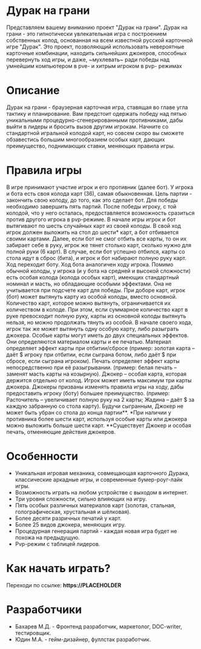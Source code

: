 # Дурак на грани

Представляем вашему вниманию проект "Дурак на грани".
Дурак на грани - это гипнотически увлекательная игра с построением собственных колод, основанная на всем известной русской карточной игре "Дурак". Это проект, позволяющий использовать невероятные карточные комбинации, находить сильнейших джокеров, способных перевернуть ход игры, и даже, ~мухлевать~ ради победы над умнейшим компьютером в pve- и хитрым игроком в pvp- режимах

# Описание

Дурак на грани - браузерная карточная игра, ставящая во главе угла тактику и планирование. Вам предстоит одержать победу над пятью уникальными процедурно-сгенерированными противниками, дабы выйти в лидеры и бросить вызов другим игрокам. Начните со стандартной игральной колодой карт, но совсем скоро вы сможете обзавестись большим многообразием особых карт, дающих преимущество, поднимающих ставки, меняющих правила игры.

# Правила игры

В игре принимают участие игрок и его противник (далее бот). У игрока и бота есть своя колода карт (36), самая обыкновенная. Цель партии - закончить свою колоду, до того, как это сделает бот. Для победы необходимо завершить пять партий. После победы игроку, с той колодой, что у него осталась, предоставляется возможность сразиться против другого игрока в pvp-режиме.
В начале игры игрок и бот вытягивают по шесть случайных карт из своей колоды. В свой ход игрок должен выложить на стол до шести* карт, а бот отбивается своими картами. Далее, если бот не смог отбить все карты, то он их забирает себе в руку, игрок же тянет столько карт, сколько нужно для полной руки (6 карт). В случае, если бот успешно отбился, карты со стола идут в сброс (бита), и игрок и бот набирают полную руку карт. Ход переходит боту. Ход бота аналогичен ходу игрока.
Помимо обычной колоды, у игрока (и у бота на средней и высокой сложности) есть особая колода (колода особых карт), имеющих стандартный номинал и масть, но обладающие особыми эффектами. Она не учитывается при подсчете карт для победы. При доборе карт, игрок (бот) может вытянуть карту из особой колоды, вместо основной. Количество карт, которое можно вытянуть, ограничивается их количеством в колоде. При этом, если суммарное количество карт в руке превосходит полную руку, карты из основной колоды вытянуть нельзя, но можно продолжать тянуть из особой. В начале своего хода, игрок так же может вытянуть одну особую карту, либо разыграть джокера.
Особые карты могут иметь до двух специальных эффектов. Они определяются материалом карты и ее печатью. Материал определяет эффект карты при отбитии/сбросе (пример: золотая карта – даёт $ игроку при отбитии, если сыграна ботом, либо даёт $ при сбросе, если сыграна игроком). Печать определяет эффект карты непосредственно при её разыгрывании. (пример: белая печать – заменят масть карты на козырную).
Джокер – особая карта, которая держится отдельно от колод. Игрок может иметь максимум три карты джокера. Джокеры призваны изменять правила игры на ходу, дабы предоставить игроку (боту) большее преимущество. (пример: Расточитель – увеличивает полную руку на 2 карты; Жадина – даёт $ за каждую забранную со стола карту). Будучи сыгранным, Джокер не может быть убран со стола до конца партии**.
*При наличии у противника более шести карт, используя особые карты или джокера можно выложить больше шести карт.
**Существует Джокер и особая печать, отменяющие действия джокеров.

# Особенности
- Уникальная игровая механика, совмещающая карточного Дурака, классические аркадные игры, и современные бумер-роуг-лайк игры.
- Возможность играть на любом устройстве с выходом в интернет.
- Три уровня сложности, сильно влияющих на игру.
- Пять особых различных материалов карт (золотая, стальная, голографическая, хрустальная и шёлковая).
- Более десяти разричных печатий у карт.
- Более 25 видов джокера, меняющих игру.
- Процедурная генерация партий - каждая новая игра будет не похожа на предыдущую.
- Pvp-режим с таблицей лидеров.

# Как начать играть?
Переходи по ссылке:
**https://PLACEHOLDER**

# Разработчики
- Бахарев М.Д. - Фронтенд разработчик, маркетолог, DOC-writer, тестировщик.
- Юдин М.А. - гейм-дизайнер, фуллстак разработчик.
